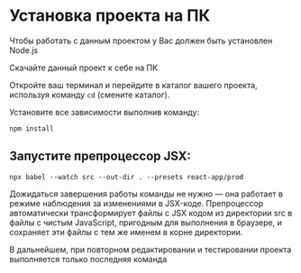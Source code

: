 Установка проекта на ПК
=======================
Чтобы работать с данным проектом у Вас должен быть установлен Node.js

Скачайте данный проект к себе на ПК

Откройте ваш терминал и перейдите в каталог вашего проекта, используя команду `cd` (смените каталог).

Установите все зависимости выполнив команду:

`npm install`

Запустите препроцессор JSX:
---------------------------

`npx babel --watch src --out-dir . --presets react-app/prod`

Дожидаться завершения работы команды не нужно — она работает в режиме наблюдения за изменениями в JSX-коде. Препроцессор автоматически трансформирует файлы с JSX кодом из директории src в файлы с чистым JavaScript, пригодным для выполнения в браузере, и сохраняет эти файлы с тем же именем в корне директории.

В дальнейшем, при повторном редактировании и тестировании проекта выполняется только последняя команда